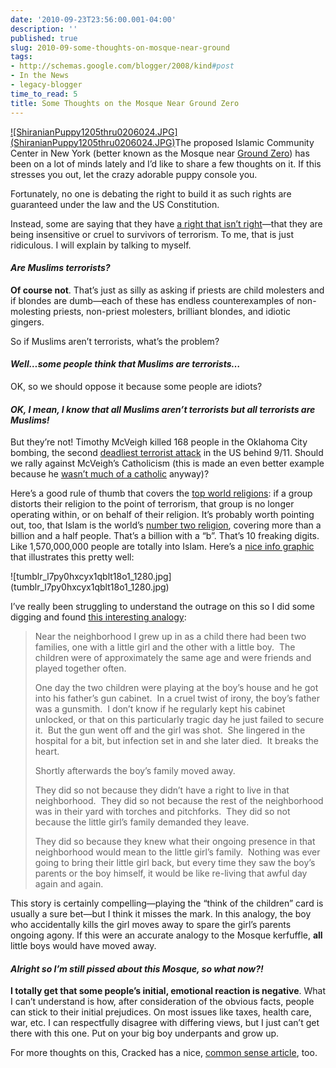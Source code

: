 ```yaml
---
date: '2010-09-23T23:56:00.001-04:00'
description: ''
published: true
slug: 2010-09-some-thoughts-on-mosque-near-ground
tags:
- http://schemas.google.com/blogger/2008/kind#post
- In the News
- legacy-blogger
time_to_read: 5
title: Some Thoughts on the Mosque Near Ground Zero
---
```


<p><a href="http://www.dogbreedinfo.com/puppydog/puppiesphoto.htm">![ShiranianPuppy1205thru0206024.JPG](ShiranianPuppy1205thru0206024.JPG)</a>The proposed Islamic Community Center in New York (better known as the Mosque near <a href="http://en.wikipedia.org/wiki/World_Trade_Center_site">Ground Zero</a>) has been on a lot of minds lately and I’d like to share a few thoughts on it. If this stresses you out, let the crazy adorable puppy console you.</p>
<p>Fortunately, no one is debating the right to build it as such rights are guaranteed under the law and the US Constitution.</p>
<p>Instead, some are saying that they have <a href="http://www.fox41.com/global/story.asp?s=12994884">a right that isn’t right</a>—that they are being insensitive or cruel to survivors of terrorism. To me, that is just ridiculous. I will explain by talking to myself.</p>  <h4 align="left"><em>Are Muslims terrorists?</em> </h4>  <p align="left"><strong>Of course not</strong>. That’s just as silly as asking if priests are child molesters and if blondes are dumb—each of these has endless counterexamples of non-molesting priests, non-priest molesters, brilliant blondes, and idiotic gingers.</p>
<p>So if Muslims aren’t terrorists, what’s the problem? </p>  <h4><em>Well…some people think that Muslims are terrorists…</em></h4>
<p>OK, so we should oppose it because some people are idiots? </p>  <h4><em>OK, I mean, I know that all Muslims aren’t terrorists but all terrorists are Muslims!</em> </h4>
<p>But they’re not! Timothy McVeigh killed 168 people in the Oklahoma City bombing, the second <a href="http://en.wikipedia.org/wiki/Oklahoma_City_bombing">deadliest terrorist attack</a> in the US behind 9/11. Should we rally against McVeigh’s Catholicism (this is made an even better example because he <a href="http://en.wikipedia.org/wiki/Timothy_McVeigh#Political_and_religious_views">wasn’t much of a catholic</a> anyway)? </p>
<p>Here’s a good rule of thumb that covers the <a href="http://www.adherents.com/Religions_By_Adherents.html">top world religions</a>: if a group distorts their religion to the point of terrorism, that group is no longer operating within, or on behalf of their religion. It’s probably worth pointing out, too, that Islam is the world’s <a href="http://en.wikipedia.org/wiki/Major_religious_groups#Largest_religions_or_belief_systems_by_number_of_adherents">number two religion</a>, covering more than a billion and a half people. That’s a billion with a “b”. That’s 10 freaking digits. Like 1,570,000,000 people are totally into Islam. Here’s a <a href="http://technipol.tumblr.com/post/1009682375/ok-remember-that-chart-from-a-couple-hours-ago">nice info graphic</a> that illustrates this pretty well:</p>
<p>![tumblr_l7py0hxcyx1qblt18o1_1280.jpg](tumblr_l7py0hxcyx1qblt18o1_1280.jpg)</p>
<p>I’ve really been struggling to understand the outrage on this so I did some digging and found <a href="http://www.redstate.com/jazzycmk/2010/08/28/an-exceptional-ground-zero-mosque-analogy/">this interesting analogy</a>:</p>
<blockquote> 
<p>Near the neighborhood I grew up in as a child there had been two families, one with a little girl and the other with a little boy.&#160; The children were of approximately the same age and were friends and played together often.</p>  
<p>One day the two children were playing at the boy’s house and he got into his father’s gun cabinet.&#160; In a cruel twist of irony, the boy’s father was a gunsmith.&#160; I don’t know if he regularly kept his cabinet unlocked, or that on this particularly tragic day he just failed to secure it.&#160; But the gun went off and the girl was shot.&#160; She lingered in the hospital for a bit, but infection set in and she later died.&#160; It breaks the heart.</p>  
<p>Shortly afterwards the boy’s family moved away.</p>  
<p>They did so not because they didn’t have a right to live in that neighborhood.&#160; They did so not because the rest of the neighborhood was in their yard with torches and pitchforks.&#160; They did so not because the little girl’s family demanded they leave. </p>  
<p>They did so because they knew what their ongoing presence in that neighborhood would mean to the little girl’s family.&#160; Nothing was ever going to bring their little girl back, but every time they saw the boy’s parents or the boy himself, it would be like re-living that awful day again and again.</p>
</blockquote>
<p>This story is certainly compelling—playing the “think of the children” card is usually a sure bet—but I think it misses the mark. In this analogy, the boy who accidentally kills the girl moves away to spare the girl’s parents ongoing agony. If this were an accurate analogy to the Mosque kerfuffle, <strong>all </strong>little boys would have moved away.</p>  <h4><em>Alright so I’m still pissed about this Mosque, so what now?! </em> </h4>
<p><strong>I totally get that some people’s initial, emotional reaction is negative</strong>. What I can’t understand is how, after consideration of the obvious facts, people can stick to their initial prejudices. On most issues like taxes, health care, war, etc. I can respectfully disagree with differing views, but I just can’t get there with this one. Put on your big boy underpants and grow up.</p>
<p>For more thoughts on this, Cracked has a nice, <a href="http://www.cracked.com/blog/3-reasons-the-ground-zero-mosque-debate-makes-no-sense/">common sense article</a>, too.</p>
